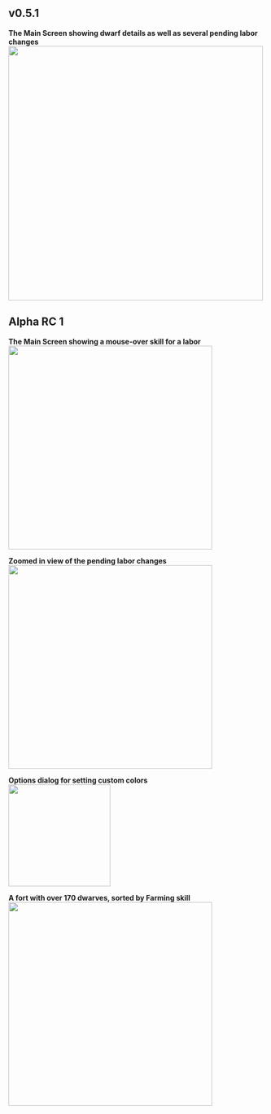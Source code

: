## v0.5.1 ##
**The Main Screen showing dwarf details as well as several pending labor changes**<br />
<a href='http://wiki.dwarftherapist.googlecode.com/hg/img/DT_0.5.0.PNG'>
<img width='500' src='http://wiki.dwarftherapist.googlecode.com/hg/img/DT_0.5.0.PNG' />
</a>

## Alpha RC 1 ##
**The Main Screen showing a mouse-over skill for a labor**<br />
<a href='http://dwarftherapist.googlecode.com/svn/trunk/img/dt_alpha.png'>
<img width='400' src='http://dwarftherapist.googlecode.com/svn/trunk/img/dt_alpha.png' />
</a>

**Zoomed in view of the pending labor changes**<br />
<a href='http://dwarftherapist.googlecode.com/svn/trunk/img/screenshots/big_count.JPG'>
<img width='400' src='http://dwarftherapist.googlecode.com/svn/trunk/img/screenshots/big_count.JPG' />
</a>

**Options dialog for setting custom colors**<br />
<a href='http://dwarftherapist.googlecode.com/svn/trunk/img/screenshots/color_chooser.JPG'>
<img width='200' src='http://dwarftherapist.googlecode.com/svn/trunk/img/screenshots/color_chooser.JPG' />
</a>

**A fort with over 170 dwarves, sorted by Farming skill**<br />
<a href='http://dwarftherapist.googlecode.com/svn/trunk/img/screenshots/sorting_by_farming.JPG'>
<img width='400' src='http://dwarftherapist.googlecode.com/svn/trunk/img/screenshots/sorting_by_farming.JPG' />
</a>
